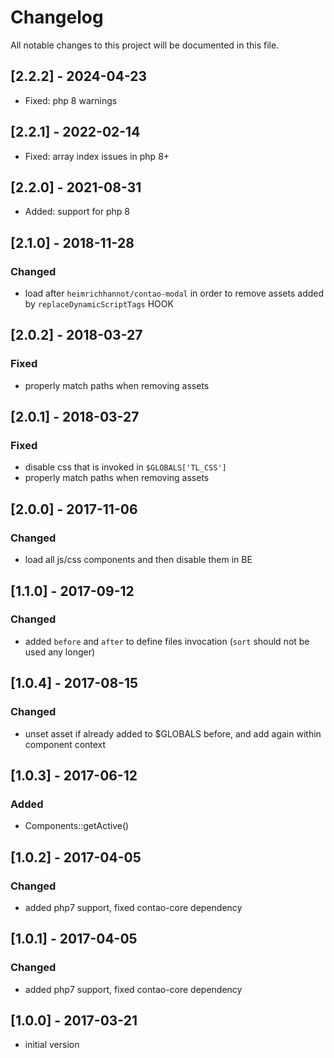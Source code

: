 # Changelog

All notable changes to this project will be documented in this file.

## [2.2.2] - 2024-04-23
- Fixed: php 8 warnings

## [2.2.1] - 2022-02-14
- Fixed: array index issues in php 8+

## [2.2.0] - 2021-08-31

- Added: support for php 8

## [2.1.0] - 2018-11-28

### Changed
- load after `heimrichhannot/contao-modal` in order to remove assets added by `replaceDynamicScriptTags` HOOK

## [2.0.2] - 2018-03-27

### Fixed
- properly match paths when removing assets 

## [2.0.1] - 2018-03-27

### Fixed
- disable css that is invoked in `$GLOBALS['TL_CSS']`
- properly match paths when removing assets 

## [2.0.0] - 2017-11-06

### Changed

- load all js/css components and then disable them in BE

## [1.1.0] - 2017-09-12

### Changed

- added `before` and `after` to define files invocation (`sort` should not be used any longer)

## [1.0.4] - 2017-08-15

### Changed

- unset asset if already added to $GLOBALS before, and add again within component context 

## [1.0.3] - 2017-06-12

### Added

- Components::getActive()

## [1.0.2] - 2017-04-05

### Changed

- added php7 support, fixed contao-core dependency

## [1.0.1] - 2017-04-05

### Changed

- added php7 support, fixed contao-core dependency

## [1.0.0] - 2017-03-21

- initial version
